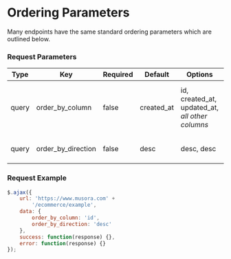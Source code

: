 # Ordering Parameters

Many endpoints have the same standard ordering parameters which are outlined below.

### Request Parameters

|Type|Key|Required|Default|Options|Notes|
|----|---|--------|-------|-------|-----|
|query|order_by_column|false|created_at|id, created_at, updated_at, _all other columns_|The column to order the code using.|
|query|order_by_direction|false|desc|desc, desc|Which direction to order.|

### Request Example

```js   
$.ajax({
    url: 'https://www.musora.com' +
        '/ecommerce/example',
    data: {
        order_by_column: 'id', 
        order_by_direction: 'desc'
    }, 
    success: function(response) {},
    error: function(response) {}
});
```